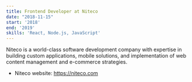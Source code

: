 ```yaml
---
title: Frontend Developer at Niteco
date: "2018-11-15"
start: '2018'
end: '2019'
skills: 'React, Node.js, JavaScript'
---
```


Niteco is a world-class software development company with expertise in building custom applications, mobile solutions, and implementation of web content management and e-commerce strategies.

* Niteco website: https://niteco.com
